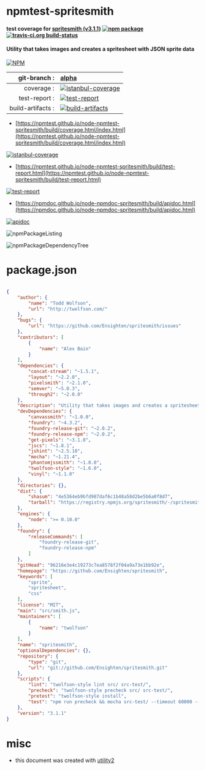 # npmtest-spritesmith

#### test coverage for  [spritesmith (v3.1.1)](https://github.com/Ensighten/spritesmith)  [![npm package](https://img.shields.io/npm/v/npmtest-spritesmith.svg?style=flat-square)](https://www.npmjs.org/package/npmtest-spritesmith) [![travis-ci.org build-status](https://api.travis-ci.org/npmtest/node-npmtest-spritesmith.svg)](https://travis-ci.org/npmtest/node-npmtest-spritesmith)

#### Utility that takes images and creates a spritesheet with JSON sprite data

[![NPM](https://nodei.co/npm/spritesmith.png?downloads=true&downloadRank=true&stars=true)](https://www.npmjs.com/package/spritesmith)

| git-branch : | [alpha](https://github.com/npmtest/node-npmtest-spritesmith/tree/alpha)|
|--:|:--|
| coverage : | [![istanbul-coverage](https://npmtest.github.io/node-npmtest-spritesmith/build/coverage.badge.svg)](https://npmtest.github.io/node-npmtest-spritesmith/build/coverage.html/index.html)|
| test-report : | [![test-report](https://npmtest.github.io/node-npmtest-spritesmith/build/test-report.badge.svg)](https://npmtest.github.io/node-npmtest-spritesmith/build/test-report.html)|
| build-artifacts : | [![build-artifacts](https://npmtest.github.io/node-npmtest-spritesmith/glyphicons_144_folder_open.png)](https://github.com/npmtest/node-npmtest-spritesmith/tree/gh-pages/build)|

- [https://npmtest.github.io/node-npmtest-spritesmith/build/coverage.html/index.html](https://npmtest.github.io/node-npmtest-spritesmith/build/coverage.html/index.html)

[![istanbul-coverage](https://npmtest.github.io/node-npmtest-spritesmith/build/screenCapture.buildCi.browser.%252Ftmp%252Fbuild%252Fcoverage.lib.html.png)](https://npmtest.github.io/node-npmtest-spritesmith/build/coverage.html/index.html)

- [https://npmtest.github.io/node-npmtest-spritesmith/build/test-report.html](https://npmtest.github.io/node-npmtest-spritesmith/build/test-report.html)

[![test-report](https://npmtest.github.io/node-npmtest-spritesmith/build/screenCapture.buildCi.browser.%252Ftmp%252Fbuild%252Ftest-report.html.png)](https://npmtest.github.io/node-npmtest-spritesmith/build/test-report.html)

- [https://npmdoc.github.io/node-npmdoc-spritesmith/build/apidoc.html](https://npmdoc.github.io/node-npmdoc-spritesmith/build/apidoc.html)

[![apidoc](https://npmdoc.github.io/node-npmdoc-spritesmith/build/screenCapture.buildCi.browser.%252Ftmp%252Fbuild%252Fapidoc.html.png)](https://npmdoc.github.io/node-npmdoc-spritesmith/build/apidoc.html)

![npmPackageListing](https://npmtest.github.io/node-npmtest-spritesmith/build/screenCapture.npmPackageListing.svg)

![npmPackageDependencyTree](https://npmtest.github.io/node-npmtest-spritesmith/build/screenCapture.npmPackageDependencyTree.svg)



# package.json

```json

{
    "author": {
        "name": "Todd Wolfson",
        "url": "http://twolfson.com/"
    },
    "bugs": {
        "url": "https://github.com/Ensighten/spritesmith/issues"
    },
    "contributors": [
        {
            "name": "Alex Bain"
        }
    ],
    "dependencies": {
        "concat-stream": "~1.5.1",
        "layout": "~2.2.0",
        "pixelsmith": "~2.1.0",
        "semver": "~5.0.3",
        "through2": "~2.0.0"
    },
    "description": "Utility that takes images and creates a spritesheet with JSON sprite data",
    "devDependencies": {
        "canvassmith": "~1.0.0",
        "foundry": "~4.3.2",
        "foundry-release-git": "~2.0.2",
        "foundry-release-npm": "~2.0.2",
        "get-pixels": "~3.1.0",
        "jscs": "~1.8.1",
        "jshint": "~2.5.10",
        "mocha": "~1.21.4",
        "phantomjssmith": "~1.0.0",
        "twolfson-style": "~1.6.0",
        "vinyl": "~1.1.0"
    },
    "directories": {},
    "dist": {
        "shasum": "4e5364eb9bfd987daf6c1b48a58d2be5b6a0f8d7",
        "tarball": "https://registry.npmjs.org/spritesmith/-/spritesmith-3.1.1.tgz"
    },
    "engines": {
        "node": ">= 0.10.0"
    },
    "foundry": {
        "releaseCommands": [
            "foundry-release-git",
            "foundry-release-npm"
        ]
    },
    "gitHead": "96216e3e4c19273c7ea8578f2f04a9a73e1bb92e",
    "homepage": "https://github.com/Ensighten/spritesmith",
    "keywords": [
        "sprite",
        "spritesheet",
        "css"
    ],
    "license": "MIT",
    "main": "src/smith.js",
    "maintainers": [
        {
            "name": "twolfson"
        }
    ],
    "name": "spritesmith",
    "optionalDependencies": {},
    "repository": {
        "type": "git",
        "url": "git://github.com/Ensighten/spritesmith.git"
    },
    "scripts": {
        "lint": "twolfson-style lint src/ src-test/",
        "precheck": "twolfson-style precheck src/ src-test/",
        "pretest": "twolfson-style install",
        "test": "npm run precheck && mocha src-test/ --timeout 60000 --reporter dot && npm run lint"
    },
    "version": "3.1.1"
}
```



# misc
- this document was created with [utility2](https://github.com/kaizhu256/node-utility2)
